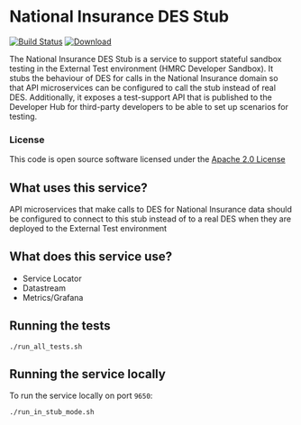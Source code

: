 # National Insurance DES Stub

[![Build Status](https://travis-ci.org/hmrc/national-insurance-des-stub.svg)](https://travis-ci.org/hmrc/national-insurance-des-stub) [ ![Download](https://api.bintray.com/packages/hmrc/releases/national-insurance-des-stub/images/download.svg) ](https://bintray.com/hmrc/releases/national-insurance-des-stub/_latestVersion)

The National Insurance DES Stub is a service to support stateful sandbox testing in the External Test environment
(HMRC Developer Sandbox). It stubs the behaviour of DES for calls in the National Insurance domain so that API
microservices can be configured to call the stub instead of real DES. Additionally, it exposes a test-support API
that is published to the Developer Hub for third-party developers to be able to set up scenarios for testing.

### License

This code is open source software licensed under the [Apache 2.0 License]("http://www.apache.org/licenses/LICENSE-2.0.html")


## What uses this service?
API microservices that make calls to DES for National Insurance data should be configured to connect to this stub
instead of to a real DES when they are deployed to the External Test environment

## What does this service use?
* Service Locator
* Datastream
* Metrics/Grafana

## Running the tests
```
./run_all_tests.sh
```

## Running the service locally

To run the service locally on port `9650`:
```
./run_in_stub_mode.sh
```
